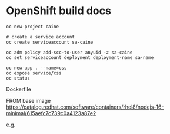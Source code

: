 # OpenShift build docs

```
oc new-project caine

# create a service account
oc create serviceaccount sa-caine

oc adm policy add-scc-to-user anyuid -z sa-caine
oc set serviceaccount deployment deployment-name sa-name

oc new-app . --name=css
oc expose service/css
oc status
```

Dockerfile

FROM base image
https://catalog.redhat.com/software/containers/rhel8/nodejs-16-minimal/615aefc7c739c0a4123a87e2 

e.g. 